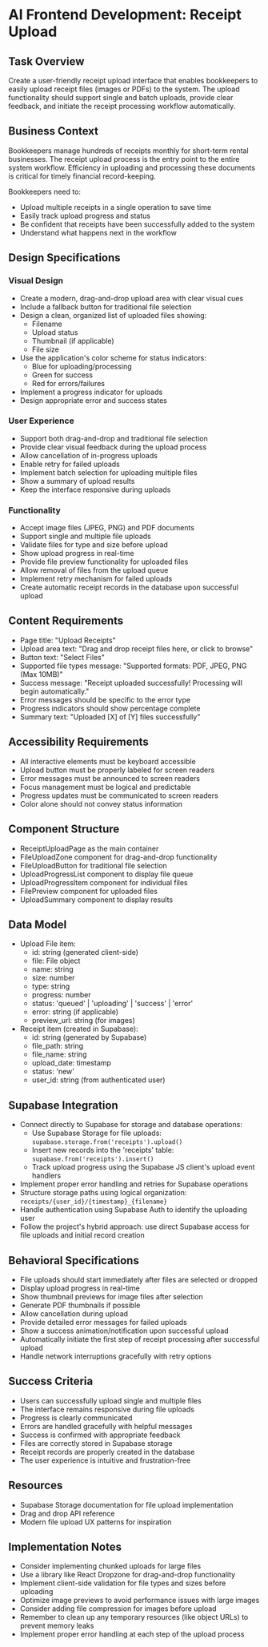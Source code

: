 # AI Frontend Development: Receipt Upload

## Task Overview
Create a user-friendly receipt upload interface that enables bookkeepers to easily upload receipt files (images or PDFs) to the system. The upload functionality should support single and batch uploads, provide clear feedback, and initiate the receipt processing workflow automatically.

## Business Context
Bookkeepers manage hundreds of receipts monthly for short-term rental businesses. The receipt upload process is the entry point to the entire system workflow. Efficiency in uploading and processing these documents is critical for timely financial record-keeping. 

Bookkeepers need to:
* Upload multiple receipts in a single operation to save time
* Easily track upload progress and status
* Be confident that receipts have been successfully added to the system
* Understand what happens next in the workflow

## Design Specifications

### Visual Design
* Create a modern, drag-and-drop upload area with clear visual cues
* Include a fallback button for traditional file selection
* Design a clean, organized list of uploaded files showing:
  * Filename
  * Upload status
  * Thumbnail (if applicable)
  * File size
* Use the application's color scheme for status indicators:
  * Blue for uploading/processing
  * Green for success
  * Red for errors/failures
* Implement a progress indicator for uploads
* Design appropriate error and success states

### User Experience
* Support both drag-and-drop and traditional file selection
* Provide clear visual feedback during the upload process
* Allow cancellation of in-progress uploads
* Enable retry for failed uploads
* Implement batch selection for uploading multiple files
* Show a summary of upload results
* Keep the interface responsive during uploads

### Functionality
* Accept image files (JPEG, PNG) and PDF documents
* Support single and multiple file uploads
* Validate files for type and size before upload
* Show upload progress in real-time
* Provide file preview functionality for uploaded files
* Allow removal of files from the upload queue
* Implement retry mechanism for failed uploads
* Create automatic receipt records in the database upon successful upload

## Content Requirements
* Page title: "Upload Receipts"
* Upload area text: "Drag and drop receipt files here, or click to browse"
* Button text: "Select Files"
* Supported file types message: "Supported formats: PDF, JPEG, PNG (Max 10MB)"
* Success message: "Receipt uploaded successfully! Processing will begin automatically."
* Error messages should be specific to the error type
* Progress indicators should show percentage complete
* Summary text: "Uploaded [X] of [Y] files successfully"

## Accessibility Requirements
* All interactive elements must be keyboard accessible
* Upload button must be properly labeled for screen readers
* Error messages must be announced to screen readers
* Focus management must be logical and predictable
* Progress updates must be communicated to screen readers
* Color alone should not convey status information

## Component Structure
* ReceiptUploadPage as the main container
* FileUploadZone component for drag-and-drop functionality
* FileUploadButton for traditional file selection
* UploadProgressList component to display file queue
* UploadProgressItem component for individual files
* FilePreview component for uploaded files
* UploadSummary component to display results

## Data Model
* Upload File item:
  * id: string (generated client-side)
  * file: File object
  * name: string
  * size: number
  * type: string
  * progress: number
  * status: 'queued' | 'uploading' | 'success' | 'error'
  * error: string (if applicable)
  * preview_url: string (for images)
* Receipt item (created in Supabase):
  * id: string (generated by Supabase)
  * file_path: string
  * file_name: string
  * upload_date: timestamp
  * status: 'new'
  * user_id: string (from authenticated user)

## Supabase Integration
* Connect directly to Supabase for storage and database operations:
  * Use Supabase Storage for file uploads: `supabase.storage.from('receipts').upload()`
  * Insert new records into the 'receipts' table: `supabase.from('receipts').insert()`
  * Track upload progress using the Supabase JS client's upload event handlers
* Implement proper error handling and retries for Supabase operations
* Structure storage paths using logical organization: `receipts/{user_id}/{timestamp}_{filename}`
* Handle authentication using Supabase Auth to identify the uploading user
* Follow the project's hybrid approach: use direct Supabase access for file uploads and initial record creation

## Behavioral Specifications
* File uploads should start immediately after files are selected or dropped
* Display upload progress in real-time
* Show thumbnail previews for image files after selection
* Generate PDF thumbnails if possible
* Allow cancellation during upload
* Provide detailed error messages for failed uploads
* Show a success animation/notification upon successful upload
* Automatically initiate the first step of receipt processing after successful upload
* Handle network interruptions gracefully with retry options

## Success Criteria
* Users can successfully upload single and multiple files
* The interface remains responsive during file uploads
* Progress is clearly communicated
* Errors are handled gracefully with helpful messages
* Success is confirmed with appropriate feedback
* Files are correctly stored in Supabase storage
* Receipt records are properly created in the database
* The user experience is intuitive and frustration-free

## Resources
* Supabase Storage documentation for file upload implementation
* Drag and drop API reference
* Modern file upload UX patterns for inspiration

## Implementation Notes
* Consider implementing chunked uploads for large files
* Use a library like React Dropzone for drag-and-drop functionality
* Implement client-side validation for file types and sizes before uploading
* Optimize image previews to avoid performance issues with large images
* Consider adding file compression for images before upload
* Remember to clean up any temporary resources (like object URLs) to prevent memory leaks
* Implement proper error handling at each step of the upload process 
